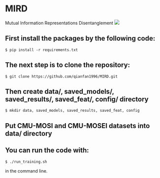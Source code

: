 # MIRD
Mutual Information Representations Disentanglement
![](https://github.com/qianfan1996/MIRD/tree/main/imgs/framework.jpg)
## First install the packages by the following code:
```
$ pip install -r requirements.txt
```
## The next step is to clone the repository:
```
$ git clone https://github.com/qianfan1996/MIRD.git
```
## Then create data/, saved_models/, saved_results/, saved_feat/, config/ directory
```
$ mkdir data, saved_models, saved_results, saved_feat, config
```
## Put CMU-MOSI and CMU-MOSEI datasets into data/ directory
## You can run the code with:
```
$ ./run_training.sh
```
in the command line.
